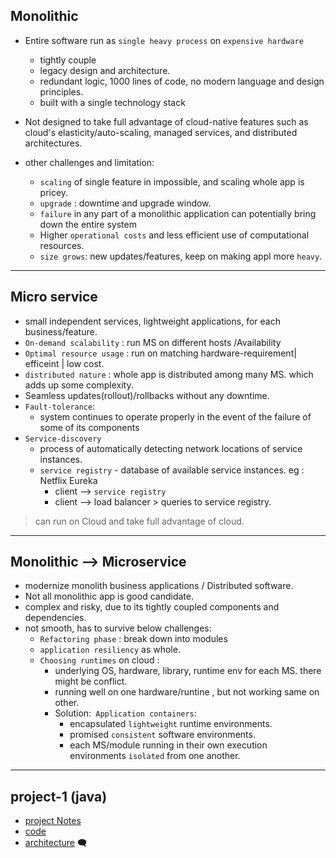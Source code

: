 ## Monolithic
- Entire software run as `single heavy process` on `expensive hardware`
  - tightly couple
  - legacy design and architecture.
  - redundant logic, 1000 lines of code, no modern language and design principles.
  -  built with a single technology stack

- Not designed to take full advantage of cloud-native features such as cloud's elasticity/auto-scaling, managed services, and distributed architectures.  
- other challenges and limitation:
  - `scaling` of single feature in impossible, and scaling whole app is pricey.
  - `upgrade` : downtime and upgrade window.
  - `failure` in any part of a monolithic application can potentially bring down the entire system
  - Higher `operational costs` and less efficient use of computational resources.
  - `size grows`: new updates/features, keep on making appl more `heavy`.

---
## Micro service
- small independent services,  lightweight applications, for each business/feature.
- `On-demand scalability` : run MS on different hosts /Availability
- `Optimal resource usage` : run on matching hardware-requirement| efficeint | low cost.
- `distributed nature` : whole app is distributed among many MS. which adds up some complexity.
- Seamless updates(rollout)/rollbacks without any downtime.
- `Fault-tolerance`:
  - system continues to operate properly in the event of the failure of some of its components
- `Service-discovery`
  - process of automatically detecting network locations of service instances.
  - `service registry` - database of available service instances. eg :  Netflix Eureka
    - client --> `service registry` 
    - client --> load balancer > queries to service registry.

> can run on Cloud and take full advantage of cloud.

---
## Monolithic --> Microservice
- modernize monolith business applications / Distributed software.
- Not all monolithic app is good candidate.
- complex and risky, due to its tightly coupled components and dependencies.
- not smooth, has to survive below challenges:
  - `Refactoring phase` : break down into modules
  - `application resiliency` as whole.
  - `Choosing runtimes` on cloud : 
    - underlying OS, hardware, library, runtime env for each MS. there might be conflict.
    - running well on one hardware/runtine , but not working same on other.
    - Solution:` Application containers`:
      - encapsulated `lightweight` runtime environments.
      - promised `consistent` software environments.
      - each MS/module running in their own execution environments `isolated` from one another.

---
##  project-1 (java)
- [project Notes](https://github.com/lekhrajdinkar/03-spring-cloud-v2/tree/main/Notes)
- [code](https://github.com/lekhrajdinkar/03-spring-cloud-v2)
- [architecture](https://chatgpt.com/c/2f54de12-b416-4a76-80a0-ebd286b0c467) 🗨️  

